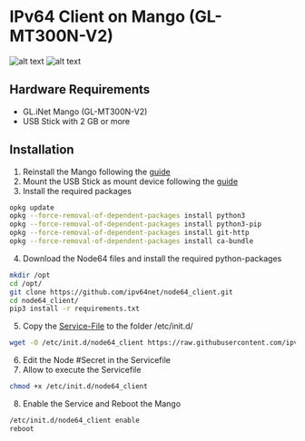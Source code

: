 # IPv64 Client on Mango (GL-MT300N-V2)

![alt text](/files/images/ipv64_darkmode.svg#gh-dark-mode-only "Logo")
![alt text](/files/images/ipv64_lightmode.svg#gh-light-mode-only "Logo")

## Hardware Requirements

 - GL.iNet Mango (GL-MT300N-V2)
 - USB Stick with 2 GB or more
 
## Installation

1. Reinstall the Mango following the [guide](https://openwrt.org/toh/gl.inet/gl-mt300n_v2)
2. Mount the USB Stick as mount device following the [guide](https://openwrt.org/docs/guide-user/additional-software/extroot_configuration)
3. Install the required packages
```sh
opkg update
opkg --force-removal-of-dependent-packages install python3
opkg --force-removal-of-dependent-packages install python3-pip
opkg --force-removal-of-dependent-packages install git-http
opkg --force-removal-of-dependent-packages install ca-bundle
```
4. Download the Node64 files and install the required python-packages
```sh
mkdir /opt
cd /opt/
git clone https://github.com/ipv64net/node64_client.git
cd node64_client/
pip3 install -r requirements.txt
```
5. Copy the [Service-File](https://github.com/ipv64net/node64_client/blob/main/devices/gl-inet/GL-MT300N-V2/init.d/node64_client) to the folder /etc/init.d/
```sh
wget -O /etc/init.d/node64_client https://raw.githubusercontent.com/ipv64net/node64_client/main/devices/gl-inet/GL-MT300N-V2/init.d/node64_client
```
6. Edit the Node #Secret in the Servicefile
7. Allow to execute the Servicefile
```sh
chmod +x /etc/init.d/node64_client
```
8. Enable the Service and Reboot the Mango
```sh
/etc/init.d/node64_client enable
reboot
```
